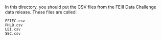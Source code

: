 In this directory, you should put the CSV files from the FEIII Data Challenge
data release.  These files are called:

    FFIEC.csv
    FHLB.csv
    LEI.csv
    SEC.csv

